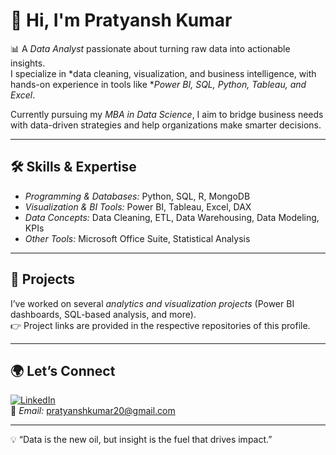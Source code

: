 # 👋 Hi, I'm Pratyansh Kumar  

📊 A *Data Analyst* passionate about turning raw data into actionable insights.  
I specialize in *data cleaning, visualization, and business intelligence, with hands-on experience in tools like **Power BI, SQL, Python, Tableau, and Excel*.  

Currently pursuing my *MBA in Data Science*, I aim to bridge business needs with data-driven strategies and help organizations make smarter decisions.  

---

## 🛠 Skills & Expertise  

- *Programming & Databases:* Python, SQL, R, MongoDB  
- *Visualization & BI Tools:* Power BI, Tableau, Excel, DAX  
- *Data Concepts:* Data Cleaning, ETL, Data Warehousing, Data Modeling, KPIs  
- *Other Tools:* Microsoft Office Suite, Statistical Analysis  

---

## 📂 Projects  

I’ve worked on several *analytics and visualization projects* (Power BI dashboards, SQL-based analysis, and more).  
👉 Project links are provided in the respective repositories of this profile.  

---

## 🌍 Let’s Connect  

[![LinkedIn](https://img.shields.io/badge/LinkedIn-PratyanshKumar-blue?logo=linkedin&logoColor=white)](https://www.linkedin.com/in/pratyansh-kumar)  
📧 *Email:* [pratyanshkumar20@gmail.com](mailto:pratyanshkumar20@gmail.com)  

---

💡 “Data is the new oil, but insight is the fuel that drives impact.”
